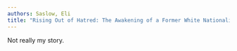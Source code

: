 ```yaml
---
authors: Saslow, Eli
title: "Rising Out of Hatred: The Awakening of a Former White Nationalist"
---
```


Not really my story.
